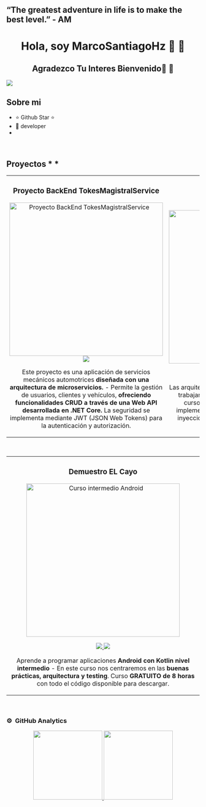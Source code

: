 
## “The greatest adventure in life is to make the best level.” - AM


<div align="center">
<h1 align="center">Hola, soy <a color: white>MarcoSantiagoHz  </a>🤖 👋</h1>
<h2 align="center">Agradezco Tu Interes Bienvenido👋 </a>🤖 </h2>
</div>
<img src="https://imgur.com/KWXhiYT.png" >




## Sobre mi

- ⭐ Github Star ⭐ 
- 📲  developer
- 
<br>

## Proyectos * *
<table>
<tr>
<td width="50%">
<h3 align="center">Proyecto BackEnd TokesMagistralService</h3>
<div align="center">

<p>
<a href="https://github.com/MarcoAntonioSantiagoHz/BackMechanicalServiceTMS-" target="_blank"><img src="https://imgur.com/rpPx0eP.jpg" width="400" alt="Proyecto BackEnd TokesMagistralService"></a>
<img src="https://img.shields.io/badge/CÓDIGO-ff9?style=for-the-badge&logo=github&logoColor=black">
</a>
</a>
</p>
<p>Este proyecto es una aplicación de servicios mecánicos automotrices <strong>diseñada con una arquitectura de microservicios.</strong> - Permite la gestión de usuarios, clientes y vehículos, <strong>ofreciendo funcionalidades CRUD a través de una Web API desarrollada en .NET Core. </strong> La seguridad se implementa mediante JWT (JSON Web Tokens) para la autenticación y autorización.</p>
</div>
                                                                                      
</td>

<td width="50%">
               <br>
<h3 align="center">Arquitectura MVVM</h3>
<div align="center">                                       
<a href="https://github.com/ArisGuimera/SimpleAndroidMVVM" target="_blank"><img src="https://i.imgur.com/7uCBigG.jpg" width="400" alt="Curso arquitectura MVVM"></a>
<br>
<p>
<a href="https://github.com/ArisGuimera/SimpleAndroidMVVM" target="_blank">
<img src="https://img.shields.io/badge/C%C3%93DIGO-80ffaa?style=for-the-badge&logo=github&logoColor=black">
</a>
<a href="https://youtu.be/hhhSMXi0R3E" target="_blank">
<img src="https://img.shields.io/badge/-Youtube-green?style=for-the-badge&color=3fFD7f">
</a>
</p>
</p>Las arquitecturas son <strong>IMPRESCINDIBLES</strong> para poder trabajar como desarrollador/a Android. En este curso, divido por ramas irás aprendiendo a implementar una arquitectura real y robusta con inyección de dependencias, clean architecture, testing y mucho más.</p>
</div>                                                             
</table>                                                                                 
</div>
<br>

<table>
<tr>
<td width="50%">
<h3 align="center">Demuestro EL Cayo</h3>
<div align="center">
<a href="https://github.com/MarcoAntonioSantiagoHz/BackMechanicalServiceTMS-" target="_blank"><img src="https://i.imgur.com/V48W0sU.jpg" width="400" alt="Curso intermedio Android"></a>
<p>
<a href="https://github.com/ArisGuimera/Android-Expert-Intermedio" target="_blank">
<img src="https://img.shields.io/badge/CÓDIGO-ff9?style=for-the-badge&logo=github&logoColor=black">
</a>
<a href="https://youtu.be/UaR7GSNACsM" target="_blank">
<img src="https://img.shields.io/badge/-Youtube-green?style=for-the-badge&color=fbfc40">
</a>
</p>
<p>Aprende a programar aplicaciones <strong>Android con Kotlin nivel intermedio</strong> - En este curso nos centraremos en las <strong>buenas prácticas, arquitectura y testing</strong>. Curso <strong>GRATUITO de 8 horas</strong> con todo el código disponible para descargar.</p>
</div>
                                                                                      
</td>       

                                                                                      
</td>  
</table>                                                                                 
</div>
<br>

### ⚙️ &nbsp;GitHub Analytics

<p align="center">
<a href="https://github.com/ArisGuimera">
  <img height="180em" src="https://github-readme-stats-eight-theta.vercel.app/api?username=ArisGuimera&show_icons=true&theme=algolia&include_all_commits=true&count_private=true"/>
  <img height="180em" src="https://github-readme-stats-eight-theta.vercel.app/api/top-langs/?username=ArisGuimera&layout=compact&langs_count=8&theme=algolia"/>
</a>
</p>


<!--
**MarcoAntonioSantiagoHz/MarcoAntonioSantiagoHz** is a ✨ _special_ ✨ repository because its `README.md` (this file) appears on your GitHub profile.

Here are some ideas to get you started:

- 🔭 I’m currently working on ...
- 🌱 I’m currently learning ...
- 👯 I’m looking to collaborate on ...
- 🤔 I’m looking for help with ...
- 💬 Ask me about ...
- 📫 How to reach me: ...
- 😄 Pronouns: ...
- ⚡ Fun fact: ...
-->
